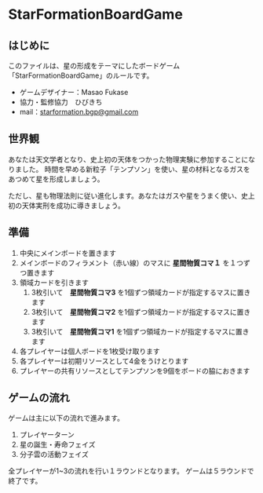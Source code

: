 # StarFormationBoardGame

## はじめに

このファイルは、星の形成をテーマにしたボードゲーム「StarFormationBoardGame」のルールです。

- ゲームデザイナー：Masao Fukase
- 協力・監修協力　ひびきち
- mail：<starformation.bgp@gmail.com>

## 世界観

あなたは天文学者となり、史上初の天体をつかった物理実験に参加することになりました。
時間を早める新粒子「テンプソン」を使い、星の材料となるガスをあつめて星を形成しましょう。

ただし、星も物理法則に従い進化します。あなたはガスや星をうまく使い、史上初の天体実刑を成功に導きましょう。

## 準備

1. 中央にメインボードを置きます
1. メインボードのフィラメント（赤い線）のマスに **星間物質コマ１** を１つずつ置きます
1. 領域カードを引きます
   1. 3枚引いて　**星間物質コマ3** を1個ずつ領域カードが指定するマスに置きます
   2. 3枚引いて　**星間物質コマ2** を1個ずつ領域カードが指定するマスに置きます
   3. 3枚引いて　**星間物質コマ1** を1個ずつ領域カードが指定するマスに置きます
1. 各プレイヤーは個人ボードを1枚受け取ります
1. 各プレイヤーは初期リソースとして4金をうけとります
1. プレイヤーの共有リソースとしてテンプソンを9個をボードの脇におきます

## ゲームの流れ

ゲームは主に以下の流れで進みます。

1. プレイヤーターン
2. 星の誕生・寿命フェイズ
3. 分子雲の活動フェイズ

全プレイヤーが1~3の流れを行い１ラウンドとなります。
ゲームは５ラウンドで終了です。

